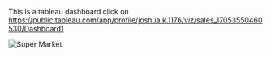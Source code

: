 This is a tableau dashboard click on https://public.tableau.com/app/profile/joshua.k.1176/viz/sales_17053550460530/Dashboard1

![Super Market](https://github.com/JoshuaKab/Super-Makert/assets/135429439/c4b2c351-80af-4e0e-9d40-d6b8a9bf5ace)

